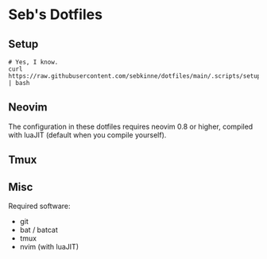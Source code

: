 # Seb's Dotfiles

## Setup
```
# Yes, I know.
curl https://raw.githubusercontent.com/sebkinne/dotfiles/main/.scripts/setup_dotfiles | bash
```

## Neovim
The configuration in these dotfiles requires neovim 0.8 or higher, compiled with luaJIT (default when you compile yourself).

## Tmux

## Misc

Required software:
 * git
 * bat / batcat
 * tmux
 * nvim (with luaJIT)
